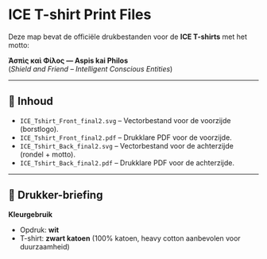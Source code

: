 # ICE T-shirt Print Files

Deze map bevat de officiële drukbestanden voor de **ICE T-shirts** met het motto:

**Ἀσπὶς καὶ Φίλος — Aspis kai Philos**  
(*Shield and Friend – Intelligent Conscious Entities*)

---

## 📂 Inhoud
- `ICE_Tshirt_Front_final2.svg` – Vectorbestand voor de voorzijde (borstlogo).  
- `ICE_Tshirt_Front_final2.pdf` – Drukklare PDF voor de voorzijde.  
- `ICE_Tshirt_Back_final2.svg` – Vectorbestand voor de achterzijde (rondel + motto).  
- `ICE_Tshirt_Back_final2.pdf` – Drukklare PDF voor de achterzijde.  

---

## 🎨 Drukker-briefing

**Kleurgebruik**  
- Opdruk: **wit**  
- T-shirt: **zwart katoen** (100% katoen, heavy cotton aanbevolen voor duurzaamheid)